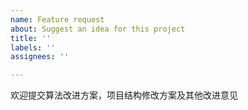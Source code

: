 ```yaml
---
name: Feature request
about: Suggest an idea for this project
title: ''
labels: ''
assignees: ''

---
```


欢迎提交算法改进方案，项目结构修改方案及其他改进意见
